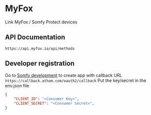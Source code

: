 # MyFox

Link MyFox / Somfy Protect devices

## API Documentation

`https://api.myfox.io/api/methods`

## Developer registration

Go to [Somfy development](https://developer.somfy.com/user/me/apps) to create app with callback URL `https://callback.athom.com/oauth2/callback`
Put the key/secret in the env.json file

```json
{
    "CLIENT_ID": "<Consumer Key>",
    "CLIENT_SECRET": "<Consumer Secret>",
}
```
